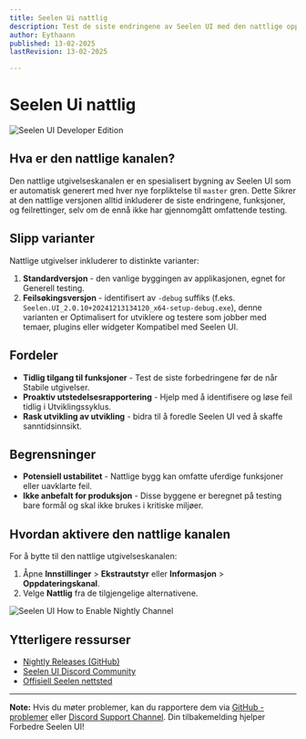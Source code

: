```yaml
---
title: Seelen Ui nattlig
description: Test de siste endringene av Seelen UI med den nattlige oppdateringskanalen!
author: Eythaann
published: 13-02-2025
lastRevision: 13-02-2025

---
```


# Seelen Ui nattlig

![Seelen UI Developer Edition](https://github.com/user-attachments/assets/76634b49-7b09-4ef2-9643-e93542309f5d)

## Hva er den nattlige kanalen?

Den nattlige utgivelseskanalen er en spesialisert bygning av Seelen UI som er
 automatisk generert med hver nye forpliktelse til `master` gren. Dette
 Sikrer at den nattlige versjonen alltid inkluderer de siste endringene,
 funksjoner, og feilrettinger, selv om de ennå ikke har gjennomgått omfattende testing.

## Slipp varianter

Nattlige utgivelser inkluderer to distinkte varianter:

1. **Standardversjon** - den vanlige byggingen av applikasjonen, egnet for
    Generell testing.
2. **Feilsøkingsversjon** - identifisert av `-debug` suffiks (f.eks.
   `Seelen.UI_2.0.10+20241213134120_x64-setup-debug.exe`), denne varianten er
    Optimalisert for utviklere og testere som jobber med temaer, plugins eller widgeter
    Kompatibel med Seelen UI.

## Fordeler

* **Tidlig tilgang til funksjoner** - Test de siste forbedringene før de når
   Stabile utgivelser.
* **Proaktiv utstedelsesrapportering** - Hjelp med å identifisere og løse feil tidlig i
   Utviklingssyklus.
* **Rask utvikling av utvikling** - bidra til å foredle Seelen UI ved å skaffe
   sanntidsinnsikt.

## Begrensninger

* **Potensiell ustabilitet** - Nattlige bygg kan omfatte uferdige funksjoner eller
   uavklarte feil.
* **Ikke anbefalt for produksjon** - Disse byggene er beregnet på testing
   bare formål og skal ikke brukes i kritiske miljøer.

## Hvordan aktivere den nattlige kanalen

For å bytte til den nattlige utgivelseskanalen:

1. Åpne **Innstillinger** > **Ekstrautstyr** eller **Informasjon** > **Oppdateringskanal**.
2. Velge **Nattlig** fra de tilgjengelige alternativene.

![Seelen UI How to Enable Nightly Channel](https://github.com/user-attachments/assets/ae88aeac-98cc-4424-a9e7-fb59740b694e)

## Ytterligere ressurser

* [Nightly Releases (GitHub)](https://github.com/eythaann/Seelen-UI/releases/tag/nightly)
* [Seelen UI Discord Community](https://discord.gg/ABfASx5ZAJ)
* [Offisiell Seelen nettsted](https://seelen.io)

***

**Note:** Hvis du møter problemer, kan du rapportere dem via
[GitHub -problemer](https://github.com/eythaann/Seelen-UI/issues) eller
[Discord Support Channel](https://discord.gg/ABfASx5ZAJ). Din tilbakemelding hjelper
 Forbedre Seelen UI!
